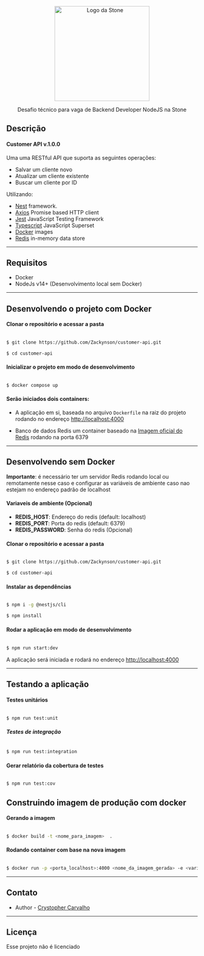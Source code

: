 
<p  align="center">
<a  href="http://nestjs.com/"  target="blank">
<img  src="https://upload.wikimedia.org/wikipedia/commons/c/c9/Stone_pagamentos.png"  width="250"  alt="Logo da Stone" />
</a>
</p>
<p  align="center">Desafio técnico para vaga de Backend Developer NodeJS na Stone</p>


## Descrição

#### Customer API v.1.0.0  

Uma uma RESTful API que suporta as seguintes operações:

- Salvar um cliente novo
- Atualizar um cliente existente
- Buscar um cliente por ID

  

Utilizando:

- [Nest](https://github.com/nestjs/nest) framework.
- [Axios](https://axios-http.com/) Promise based HTTP client
- [Jest](https://jestjs.io/) JavaScript Testing Framework
- [Typescript](https://www.typescriptlang.org/) JavaScript Superset
- [Docker](https://www.docker.com/) images
- [Redis](https://redis.io/) in-memory data store

  
----

## Requisitos

- Docker
- NodeJs v14+ (Desenvolvimento local sem Docker)
----

## Desenvolvendo o projeto com Docker

#### Clonar o repositório e acessar a pasta

  

```bash

$ git clone https://github.com/Zackynson/customer-api.git

$ cd customer-api

```

  

#### Inicializar o projeto em modo de desenvolvimento

```bash

$ docker compose up

```

  

#### Serão iniciados dois containers:

  

- A aplicação em si, baseada no arquivo `Dockerfile` na raiz do projeto rodando no endereço [http://localhost:4000](http://localhost:4000)

  

- Banco de dados Redis um container baseado na [Imagem oficial do Redis](https://hub.docker.com/_/redis) rodando na porta 6379

  
----

## Desenvolvendo sem Docker

**Importante**: é necessário ter um servidor Redis rodando local ou remotamente nesse caso e configurar as variáveis de ambiente caso nao estejam no endereço padrão de localhost

#### Variaveis de ambiente (Opcional)
- **REDIS_HOST**: Endereço do redis (default: localhost)
- **REDIS_PORT**: Porta do redis (default: 6379)
- **REDIS_PASSWORD**: Senha do redis (Opcional)

  

#### Clonar o repositório e acessar a pasta

```bash

$ git clone https://github.com/Zackynson/customer-api.git

$ cd customer-api  

```

#### Instalar as dependências

  

```bash

$ npm i -g @nestjs/cli

$ npm install

```

#### Rodar a aplicação em modo de desenvolvimento

```bash
  
$ npm run start:dev

```

  

A aplicação será iniciada e rodará no endereço [http://localhost:4000](http://localhost:4000)

  



  
---
## Testando a aplicação

  

#### Testes unitários

  

```bash

$ npm run test:unit

```

  

##### Testes de integração

```bash

$ npm run test:integration

```

#### Gerar relatório da cobertura de testes

```bash

$ npm run test:cov

```


## Construindo imagem de produção com docker

  

#### Gerando a imagem

```bash

$ docker build -t <nome_para_imagem>  .

```


#### Rodando container com base na nova imagem

```bash

$ docker run -p <porta_localhost>:4000 <nome_da_imagem_gerada> -e <variaveis_ambiente>

```

  

  
---
## Contato

  

- Author - [Crystopher Carvalho](https://github.com/Zackynson)

  
---
## Licença

Esse projeto não é licenciado
